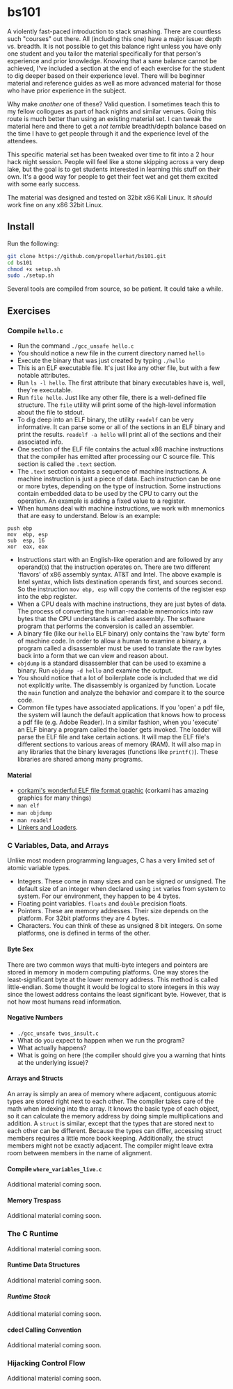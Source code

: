 # bs101

A violently fast-paced introduction to stack smashing. There are countless such "courses" out there. All (including this one) have a major issue: depth vs. breadth. It is not possible to get this balance right unless you have only one student and you tailor the material specifically for that person's experience and prior knowledge. Knowing that a sane balance cannot be achieved, I've included a section at the end of each exercise for the student to dig deeper based on their experience level. There will be beginner material and reference guides as well as more advanced material for those who have prior experience in the subject.

Why make *another* one of these? Valid question. I sometimes teach this to my fellow collogues as part of hack nights and similar venues. Going this route is much better than using an existing material set. I can tweak the material here and there to get a *not terrible* breadth/depth balance based on the time I have to get people through it and the experience level of the attendees.

This specific material set has been tweaked over time to fit into a 2 hour hack night session. People will feel like a stone skipping across a very deep lake, but the goal is to get students interested in learning this stuff on their own. It's a good way for people to get their feet wet and get them excited with some early success.

The material was designed and tested on 32bit x86 Kali Linux. It *should* work fine on any x86 32bit Linux.

## Install

Run the following:

```bash
git clone https://github.com/propellerhat/bs101.git
cd bs101
chmod +x setup.sh
sudo ./setup.sh
```

Several tools are compiled from source, so be patient. It could take a while.

## Exercises

### Compile `hello.c`
 * Run the command `./gcc_unsafe hello.c`
 * You should notice a new file in the current directory named `hello`
 * Execute the binary that was just created by typing `./hello`
 * This is an ELF executable file. It's just like any other file, but with a few notable attributes.
 * Run `ls -l hello`. The first attribute that binary executables have is, well, they're executable.
 * Run `file hello`. Just like any other file, there is a well-defined file structure. The `file` utility will print some of the high-level information about the file to stdout.
 * To dig deep into an ELF binary, the utility `readelf` can be very informative. It can parse some or all of the sections in an ELF binary and print the results. `readelf -a hello` will print all of the sections and their associated info.
 * One section of the ELF file contains the actual x86 machine instructions that the compiler has emitted after processing our C source file. This section is called the `.text` section.
 * The `.text` section contains a sequence of machine instructions. A machine instruction is just a piece of data. Each instruction can be one or more bytes, depending on the type of instruction. Some instructions contain embedded data to be used by the CPU to carry out the operation. An example is adding a fixed value to a register.
 * When humans deal with machine instructions, we work with mnemonics that are easy to understand. Below is an example:
```assembly
push ebp
mov  ebp, esp
sub  esp, 16
xor  eax, eax
```
 * Instructions start with an English-like operation and are followed by any operand(s) that the instruction operates on. There are two different 'flavors' of x86 assembly syntax. AT&T and Intel. The above example is Intel syntax, which lists destination operands first, and sources second. So the instruction `mov ebp, esp` will copy the contents of the register esp into the ebp register.
 * When a CPU deals with machine instructions, they are just bytes of data. The process of converting the human-readable mnemonics into raw bytes that the CPU understands is called assembly. The software program that performs the conversion is called an assembler.
 * A binary file (like our `hello` ELF binary) only contains the 'raw byte' form of machine code. In order to allow a human to examine a binary, a program called a disassembler must be used to translate the raw bytes back into a form that we can view and reason about.
 * `objdump` is a standard disassembler that can be used to examine a binary. Run `objdump -d hello` and examine the output.
 * You should notice that a lot of boilerplate code is included that we did not explicitly write. The disassembly is organized by function. Locate the `main` function and analyze the behavior and compare it to the source code.
 * Common file types have associated applications. If you 'open' a pdf file, the system will launch the default application that knows how to process a pdf file (e.g. Adobe Reader). In a similar fashion, when you 'execute' an ELF binary a program called the loader gets invoked. The loader will parse the ELF file and take certain actions. It will map the ELF file's different sections to various areas of memory (RAM). It will also map in any libraries that the binary leverages (functions like `printf()`). These libraries are shared among many programs.

#### Material
 * [corkami's wonderful ELF file format graphic](https://github.com/corkami/pics/blob/master/binary/elf101/elf101.pdf) (corkami has amazing graphics for many things)
 * `man elf`
 * `man objdump`
 * `man readelf`
 * [Linkers and Loaders](https://www.iecc.com/linker/).

### C Variables, Data, and Arrays

Unlike most modern programming languages, C has a very limited set of atomic variable types.

 * Integers. These come in many sizes and can be signed or unsigned. The default size of an integer when declared using `int` varies from system to system. For our environment, they happen to be 4 bytes.
 * Floating point variables. `floats` and `double` precision floats.
 * Pointers. These are memory addresses. Their size depends on the platform. For 32bit platforms they are 4 bytes.
 * Characters. You can think of these as unsigned 8 bit integers. On some platforms, one is defined in terms of the other.

#### Byte Sex

There are two common ways that multi-byte integers and pointers are stored in memory in modern computing platforms. One way stores the least-significant byte at the lower memory address. This method is called little-endian. Some thought it would be logical to store integers in this way since the lowest address contains the least significant byte. However, that is not how most humans read information.

#### Negative Numbers

 * `./gcc_unsafe twos_insult.c`
 * What do you expect to happen when we run the program?
 * What actually happens?
 * What is going on here (the compiler should give you a warning that hints at the underlying issue)?

#### Arrays and Structs
An array is simply an area of memory where adjacent, contiguous atomic types are stored right next to each other. The compiler takes care of the math when indexing into the array. It knows the basic type of each object, so it can calculate the memory address by doing simple multiplications and addition.
A `struct` is similar, except that the types that are stored next to each other can be different. Because the types can differ, accessing struct members requires a little more book keeping. Additionally, the struct members might not be exactly adjacent. The compiler might leave extra room between members in the name of alignment.

#### Compile `where_variables_live.c`
Additional material coming soon.
#### Memory Trespass
Additional material coming soon.
### The C Runtime
Additional material coming soon.
#### Runtime Data Structures
Additional material coming soon.
##### Runtime Stack
Additional material coming soon.
#### cdecl Calling Convention
Additional material coming soon.
### Hijacking Control Flow
Additional material coming soon.
